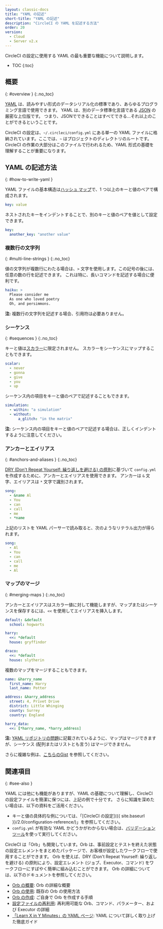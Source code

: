 ```yaml
---
layout: classic-docs
title: "YAML の記述"
short-title: "YAML の記述"
description: "CircleCI の YAML を記述する方法"
order: 20
version:
  - Cloud
  - Server v2.x
---
```


CircleCI の設定に使用する YAML の最も重要な機能について説明します。

* TOC
{:toc}

## 概要
{: #overview }
{:.no_toc}

[YAML](http://yaml.org) は、読みやすい形式のデータシリアル化の標準であり、あらゆるプログラミング言語で使用できます。 YAML は、別のデータ標準化言語である [JSON](https://www.json.org/) の厳密な上位版です。 つまり、JSONでできることはすべてできる...それ以上のことができるということです。

CircleCI の設定は、`~/.circleci/config.yml` にある単一の YAML ファイルに格納されています。ここでは、`~` はプロジェクトのディレクトリのルートです。</code> CircleCI の作業の大部分はこのファイルで行われるため、YAML 形式の基礎を理解することが重要になります。

## YAML の記述方法
{: #how-to-write-yaml }

YAML ファイルの基本構造は[ハッシュ マップ](https://en.wikipedia.org/wiki/Hash_table)で、1 つ以上のキーと値のペアで構成されます。

```yaml
key: value
```

ネストされたキーをインデントすることで、別のキーと値のペアを値として設定できます。

```yaml
key:
  another_key: "another value"
```

### 複数行の文字列
{: #multi-line-strings }
{:.no_toc}

値の文字列が複数行にわたる場合は、`>` 文字を使用します。この記号の後には、任意の数の行を記述できます。 これは特に、長いコマンドを記述する場合に便利です。

```yaml
haiku: >
  Please consider me
  As one who loved poetry
  Oh, and persimmons.
```

**注:** 複数行の文字列を記述する場合、引用符は必要ありません。

### シーケンス
{: #sequences }
{:.no_toc}

キーと値は[スカラー](https://softwareengineering.stackexchange.com/questions/238033/what-does-it-mean-when-data-is-scalar)に限定されません。 スカラーをシーケンスにマップすることもできます。

```yaml
scalar:
  - never
  - gonna
  - give
  - you
  - up
```

シーケンス内の項目をキーと値のペアで記述することもできます。

```yaml
simulation:
  - within: "a simulation"
  - without:
      a_glitch: "in the matrix"
```

**注:** シーケンス内の項目をキーと値のペアで記述する場合は、正しくインデントするように注意してください。

### アンカーとエイリアス
{: #anchors-and-aliases }
{:.no_toc}

[DRY (Don't Repeat Yourself: 繰り返しを避ける) の原則](https://ja.wikipedia.org/wiki/Don%27t_repeat_yourself)に基づいて `config.yml` を作成するために、アンカーとエイリアスを使用できます。 アンカーは `&` 文字、エイリアスは `*` 文字で識別されます。

```yaml
song:
  - &name Al
  - You
  - can
  - call
  - me
  - *name
```

上記のリストを YAML パーサーで読み取ると、次のようなリテラル出力が得られます。

```yaml
song:
  - Al
  - You
  - can
  - call
  - me
  - Al
```

### マップのマージ
{: #merging-maps }
{:.no_toc}

アンカーとエイリアスはスカラー値に対して機能しますが、マップまたはシーケンスを保存するには、`<<` を使用してエイリアスを挿入します。

```yaml
default: &default
  school: hogwarts

harry:
  <<: *default
  house: gryffindor

draco:
  <<: *default
  house: slytherin
```

複数のマップをマージすることもできます。

```yaml
name: &harry_name
  first_name: Harry
  last_name: Potter

address: &harry_address
  street: 4, Privet Drive
  district: Little Whinging
  county: Surrey
  country: England

harry_data:
  <<: [*harry_name, *harry_address]
```

**注:** [YAML リポジトリの問題](https://github.com/yaml/yaml/issues/35)に記載されているように、マップはマージできますが、シーケンス (配列またはリストとも言う) はマージできません。

さらに複雑な例は、[こちらのGist](https://gist.github.com/bowsersenior/979804) を参照してください。

## 関連項目
{: #see-also }

YAML には他にも機能がありますが、YAML の基礎について理解し、CircleCI の設定ファイルを簡潔に保つには、上記の例で十分です。 さらに知識を深めたい場合は、以下の資料をご活用ください。

- キーと値の具体的な例については、「[CircleCI の設定]({{ site.baseurl }}/2.0/configuration-reference/)」を参照してください。
- `config.yml` が有効な YAML かどうかがわからない場合は、[バリデーション ツール](http://yaml-online-parser.appspot.com/)を使って実行してください。

CircleCI は「Orb」も開発しています。Orb は、事前設定とテストを終えた状態の設定エレメントをまとめたパッケージで、お客様が設定したワークフローで使用することができます。 Orb を使えば、DRY (Don't Repeat Yourself: 繰り返しを避ける) の原則により、設定エレメント (ジョブ、Executor、コマンド) をワークフローにすばやく簡単に組み込むことができます。 Orb の詳細については、以下のドキュメントを参照してください。

- [Orb の概要]({{site.baseurl}}/2.0/orb-intro/): Orb の詳細な概要
- [Orb の使用]({{site.baseurl}}/2.0/using-orbs/): 既存の Orb の使用方法
- [Orb の作成]({{site.baseurl}}/2.0/creating-orbs/): ご自身で Orb を作成する手順
- [設定ファイルの再利用]({{site.baseurl}}/2.0/reusing-config/): 再利用可能な Orb、コマンド、パラメーター、および Executor の詳細
- [「Learn X in Y Minutes」の YAML ページ](https://learnxinyminutes.com/docs/yaml/): YAML について詳しく取り上げた徹底ガイド
